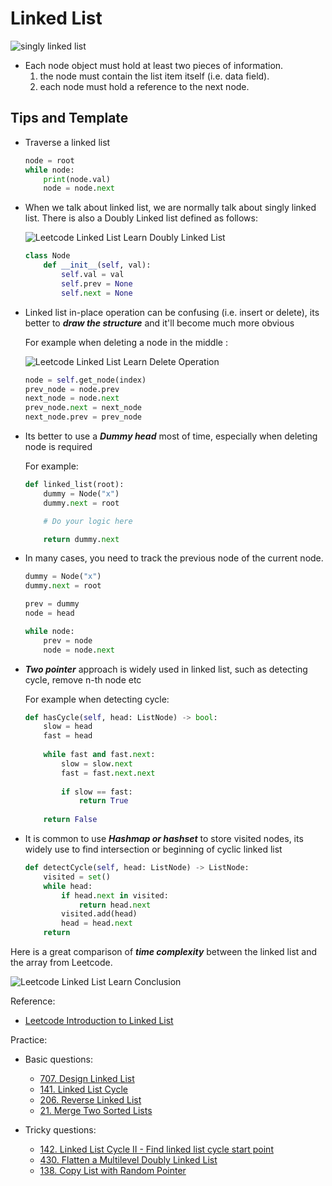 # Linked List 
![singly linked list](https://miro.medium.com/max/700/1*elJncKhH_P9oQglfI1aVQA.png)

- Each node object must hold at least two pieces of information. 
	1. the node must contain the list item itself (i.e. data field). 
	2. each node must hold a reference to the next node.

## Tips and Template

- Traverse a linked list

    ```python
    node = root
    while node:
        print(node.val)
        node = node.next
    ```

- When we talk about linked list, we are normally talk about singly linked list. There is also a Doubly Linked list defined as follows:

    ![Leetcode Linked List Learn Doubly Linked List](https://s3-lc-upload.s3.amazonaws.com/uploads/2018/04/17/screen-shot-2018-04-17-at-161130.png)

    ```python
    class Node
        def __init__(self, val):
            self.val = val
            self.prev = None
            self.next = None
    ```

- Linked list in-place operation can be confusing (i.e. insert or delete), its better to ***draw the structure*** and it'll become much more obvious 

    For example when deleting a node in the middle :

    ![Leetcode Linked List Learn Delete Operation](https://s3-lc-upload.s3.amazonaws.com/uploads/2018/04/26/screen-shot-2018-04-26-at-203640.png)

    ```python
    node = self.get_node(index)
    prev_node = node.prev
    next_node = node.next
    prev_node.next = next_node
    next_node.prev = prev_node
    ```

- Its better to use a ***Dummy head*** most of time, especially when deleting node is required

    For example:

    ```python
    def linked_list(root):
        dummy = Node("x")
        dummy.next = root

        # Do your logic here

        return dummy.next
    ```

- In many cases, you need to track the previous node of the current node.

    ```python
    dummy = Node("x")
    dummy.next = root

    prev = dummy
    node = head

    while node:
        prev = node
        node = node.next
    ```

- ***Two pointer*** approach is widely used in linked list, such as detecting cycle, remove n-th node etc

    For example when detecting cycle:
    ```python
    def hasCycle(self, head: ListNode) -> bool:
        slow = head
        fast = head
        
        while fast and fast.next:
            slow = slow.next
            fast = fast.next.next
            
            if slow == fast:
                return True
            
        return False
    ```

- It is common to use ***Hashmap or hashset*** to store visited nodes, its widely use to find intersection or beginning of cyclic linked list

    ```python
    def detectCycle(self, head: ListNode) -> ListNode:
        visited = set()
        while head:
            if head.next in visited:
                return head.next
            visited.add(head)
            head = head.next
        return
    ```


Here is a great comparison of ***time complexity*** between the linked list and the array from Leetcode.

![Leetcode Linked List Learn Conclusion](https://assets.leetcode.com/uploads/2020/10/02/comparison_of_time_complexity.png)


Reference:

- [Leetcode Introduction to Linked List](https://leetcode.com/explore/learn/card/linked-list/)


Practice:

- Basic questions:
    - [707. Design Linked List](https://leetcode.com/problems/design-linked-list/)
    - [141. Linked List Cycle](https://leetcode.com/problems/linked-list-cycle/)
    - [206. Reverse Linked List](https://leetcode.com/problems/reverse-linked-list/)
    - [21. Merge Two Sorted Lists](https://leetcode.com/problems/merge-two-sorted-lists/)

- Tricky questions:
    - [142. Linked List Cycle II - Find linked list cycle start point](https://leetcode.com/problems/linked-list-cycle-ii/)
    - [430. Flatten a Multilevel Doubly Linked List](https://leetcode.com/problems/flatten-a-multilevel-doubly-linked-list/)
    - [138. Copy List with Random Pointer](https://leetcode.com/problems/copy-list-with-random-pointer/)
